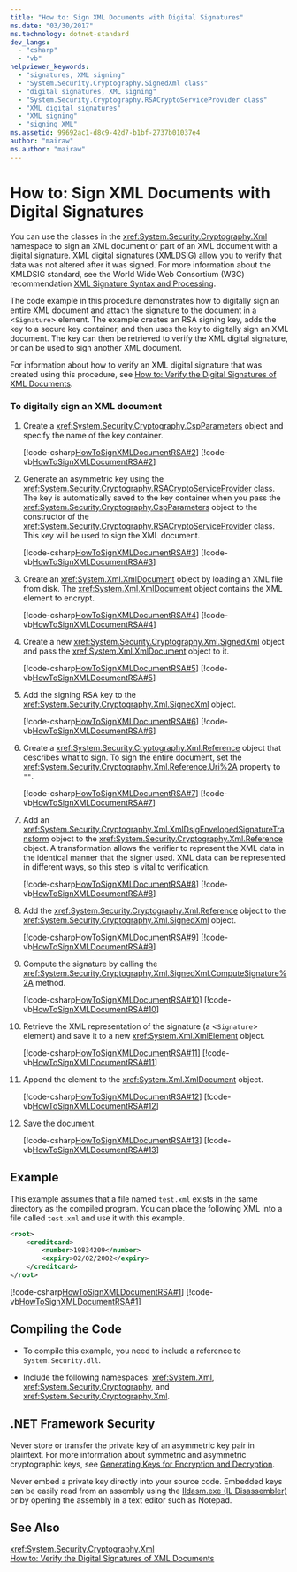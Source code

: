 ```yaml
---
title: "How to: Sign XML Documents with Digital Signatures"
ms.date: "03/30/2017"
ms.technology: dotnet-standard
dev_langs: 
  - "csharp"
  - "vb"
helpviewer_keywords: 
  - "signatures, XML signing"
  - "System.Security.Cryptography.SignedXml class"
  - "digital signatures, XML signing"
  - "System.Security.Cryptography.RSACryptoServiceProvider class"
  - "XML digital signatures"
  - "XML signing"
  - "signing XML"
ms.assetid: 99692ac1-d8c9-42d7-b1bf-2737b01037e4
author: "mairaw"
ms.author: "mairaw"
---
```

# How to: Sign XML Documents with Digital Signatures
You can use the classes in the <xref:System.Security.Cryptography.Xml> namespace to sign an XML document or part of an XML document with a digital signature.  XML digital signatures (XMLDSIG) allow you to verify that data was not altered after it was signed.  For more information about the XMLDSIG standard, see the World Wide Web Consortium (W3C) recommendation [XML Signature Syntax and Processing](https://www.w3.org/TR/xmldsig-core/).  
  
 The code example in this procedure demonstrates how to digitally sign an entire XML document and attach the signature to the document in a <`Signature`> element.  The example creates an RSA signing key, adds the key to a secure key container, and then uses the key to digitally sign an XML document.  The key can then be retrieved to verify the XML digital signature, or can be used to sign another XML document.  
  
 For information about how to verify an XML digital signature that was created using this procedure, see [How to: Verify the Digital Signatures of XML Documents](../../../docs/standard/security/how-to-verify-the-digital-signatures-of-xml-documents.md).  
  
### To digitally sign an XML document  
  
1. Create a <xref:System.Security.Cryptography.CspParameters> object and specify the name of the key container.  
  
    [!code-csharp[HowToSignXMLDocumentRSA#2](../../../samples/snippets/csharp/VS_Snippets_CLR/HowToSignXMLDocumentRSA/cs/sample.cs#2)]
    [!code-vb[HowToSignXMLDocumentRSA#2](../../../samples/snippets/visualbasic/VS_Snippets_CLR/HowToSignXMLDocumentRSA/vb/sample.vb#2)]  
  
2. Generate an asymmetric key using the <xref:System.Security.Cryptography.RSACryptoServiceProvider> class.  The key is automatically saved to the key container when you pass the <xref:System.Security.Cryptography.CspParameters> object to the constructor of the <xref:System.Security.Cryptography.RSACryptoServiceProvider> class.  This key will be used to sign the XML document.  
  
    [!code-csharp[HowToSignXMLDocumentRSA#3](../../../samples/snippets/csharp/VS_Snippets_CLR/HowToSignXMLDocumentRSA/cs/sample.cs#3)]
    [!code-vb[HowToSignXMLDocumentRSA#3](../../../samples/snippets/visualbasic/VS_Snippets_CLR/HowToSignXMLDocumentRSA/vb/sample.vb#3)]  
  
3. Create an <xref:System.Xml.XmlDocument> object by loading an XML file from disk.  The <xref:System.Xml.XmlDocument> object contains the XML element to encrypt.  
  
    [!code-csharp[HowToSignXMLDocumentRSA#4](../../../samples/snippets/csharp/VS_Snippets_CLR/HowToSignXMLDocumentRSA/cs/sample.cs#4)]
    [!code-vb[HowToSignXMLDocumentRSA#4](../../../samples/snippets/visualbasic/VS_Snippets_CLR/HowToSignXMLDocumentRSA/vb/sample.vb#4)]  
  
4. Create a new <xref:System.Security.Cryptography.Xml.SignedXml> object and pass the <xref:System.Xml.XmlDocument> object to it.  
  
    [!code-csharp[HowToSignXMLDocumentRSA#5](../../../samples/snippets/csharp/VS_Snippets_CLR/HowToSignXMLDocumentRSA/cs/sample.cs#5)]
    [!code-vb[HowToSignXMLDocumentRSA#5](../../../samples/snippets/visualbasic/VS_Snippets_CLR/HowToSignXMLDocumentRSA/vb/sample.vb#5)]  
  
5. Add the signing RSA key to the <xref:System.Security.Cryptography.Xml.SignedXml> object.  
  
    [!code-csharp[HowToSignXMLDocumentRSA#6](../../../samples/snippets/csharp/VS_Snippets_CLR/HowToSignXMLDocumentRSA/cs/sample.cs#6)]
    [!code-vb[HowToSignXMLDocumentRSA#6](../../../samples/snippets/visualbasic/VS_Snippets_CLR/HowToSignXMLDocumentRSA/vb/sample.vb#6)]  
  
6. Create a <xref:System.Security.Cryptography.Xml.Reference> object that describes what to sign.  To sign the entire document, set the <xref:System.Security.Cryptography.Xml.Reference.Uri%2A> property to `""`.  
  
    [!code-csharp[HowToSignXMLDocumentRSA#7](../../../samples/snippets/csharp/VS_Snippets_CLR/HowToSignXMLDocumentRSA/cs/sample.cs#7)]
    [!code-vb[HowToSignXMLDocumentRSA#7](../../../samples/snippets/visualbasic/VS_Snippets_CLR/HowToSignXMLDocumentRSA/vb/sample.vb#7)]  
  
7. Add an <xref:System.Security.Cryptography.Xml.XmlDsigEnvelopedSignatureTransform> object to the <xref:System.Security.Cryptography.Xml.Reference> object.  A transformation allows the verifier to represent the XML data in the identical manner that the signer used.  XML data can be represented in different ways, so this step is vital to verification.  
  
    [!code-csharp[HowToSignXMLDocumentRSA#8](../../../samples/snippets/csharp/VS_Snippets_CLR/HowToSignXMLDocumentRSA/cs/sample.cs#8)]
    [!code-vb[HowToSignXMLDocumentRSA#8](../../../samples/snippets/visualbasic/VS_Snippets_CLR/HowToSignXMLDocumentRSA/vb/sample.vb#8)]  
  
8. Add the <xref:System.Security.Cryptography.Xml.Reference> object to the <xref:System.Security.Cryptography.Xml.SignedXml> object.  
  
    [!code-csharp[HowToSignXMLDocumentRSA#9](../../../samples/snippets/csharp/VS_Snippets_CLR/HowToSignXMLDocumentRSA/cs/sample.cs#9)]
    [!code-vb[HowToSignXMLDocumentRSA#9](../../../samples/snippets/visualbasic/VS_Snippets_CLR/HowToSignXMLDocumentRSA/vb/sample.vb#9)]  
  
9. Compute the signature by calling the <xref:System.Security.Cryptography.Xml.SignedXml.ComputeSignature%2A> method.  
  
     [!code-csharp[HowToSignXMLDocumentRSA#10](../../../samples/snippets/csharp/VS_Snippets_CLR/HowToSignXMLDocumentRSA/cs/sample.cs#10)]
     [!code-vb[HowToSignXMLDocumentRSA#10](../../../samples/snippets/visualbasic/VS_Snippets_CLR/HowToSignXMLDocumentRSA/vb/sample.vb#10)]  
  
10. Retrieve the XML representation of the signature (a <`Signature`> element) and save it to a new <xref:System.Xml.XmlElement> object.  
  
     [!code-csharp[HowToSignXMLDocumentRSA#11](../../../samples/snippets/csharp/VS_Snippets_CLR/HowToSignXMLDocumentRSA/cs/sample.cs#11)]
     [!code-vb[HowToSignXMLDocumentRSA#11](../../../samples/snippets/visualbasic/VS_Snippets_CLR/HowToSignXMLDocumentRSA/vb/sample.vb#11)]  
  
11. Append the element to the <xref:System.Xml.XmlDocument> object.  
  
     [!code-csharp[HowToSignXMLDocumentRSA#12](../../../samples/snippets/csharp/VS_Snippets_CLR/HowToSignXMLDocumentRSA/cs/sample.cs#12)]
     [!code-vb[HowToSignXMLDocumentRSA#12](../../../samples/snippets/visualbasic/VS_Snippets_CLR/HowToSignXMLDocumentRSA/vb/sample.vb#12)]  
  
12. Save the document.  
  
     [!code-csharp[HowToSignXMLDocumentRSA#13](../../../samples/snippets/csharp/VS_Snippets_CLR/HowToSignXMLDocumentRSA/cs/sample.cs#13)]
     [!code-vb[HowToSignXMLDocumentRSA#13](../../../samples/snippets/visualbasic/VS_Snippets_CLR/HowToSignXMLDocumentRSA/vb/sample.vb#13)]  
  
## Example  
 This example assumes that a file named `test.xml` exists in the same directory as the compiled program.  You can place the following XML into a file called `test.xml` and use it with this example.  
  
```xml  
<root>  
    <creditcard>  
        <number>19834209</number>  
        <expiry>02/02/2002</expiry>  
    </creditcard>  
</root>  
```  
  
 [!code-csharp[HowToSignXMLDocumentRSA#1](../../../samples/snippets/csharp/VS_Snippets_CLR/HowToSignXMLDocumentRSA/cs/sample.cs#1)]
 [!code-vb[HowToSignXMLDocumentRSA#1](../../../samples/snippets/visualbasic/VS_Snippets_CLR/HowToSignXMLDocumentRSA/vb/sample.vb#1)]  
  
## Compiling the Code  
  
- To compile this example, you need to include a reference to `System.Security.dll`.  
  
- Include the following namespaces: <xref:System.Xml>, <xref:System.Security.Cryptography>, and <xref:System.Security.Cryptography.Xml>.  
  
## .NET Framework Security  
 Never store or transfer the private key of an asymmetric key pair in plaintext.  For more information about symmetric and asymmetric cryptographic keys, see [Generating Keys for Encryption and Decryption](../../../docs/standard/security/generating-keys-for-encryption-and-decryption.md).  
  
 Never embed a private key directly into your source code.  Embedded keys can be easily read from an assembly using the [Ildasm.exe (IL Disassembler)](../../../docs/framework/tools/ildasm-exe-il-disassembler.md) or by opening the assembly in a text editor such as Notepad.  
  
## See Also  
 <xref:System.Security.Cryptography.Xml>  
 [How to: Verify the Digital Signatures of XML Documents](../../../docs/standard/security/how-to-verify-the-digital-signatures-of-xml-documents.md)
